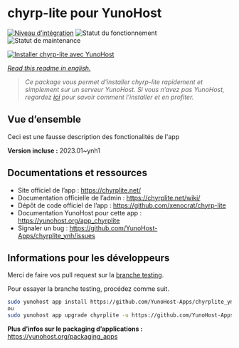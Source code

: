 <!--
N.B.: This README was automatically generated by https://github.com/YunoHost/apps/tree/master/tools/README-generator
It shall NOT be edited by hand.
-->

# chyrp-lite pour YunoHost

[![Niveau d’intégration](https://dash.yunohost.org/integration/chyrplite.svg)](https://dash.yunohost.org/appci/app/chyrplite) ![Statut du fonctionnement](https://ci-apps.yunohost.org/ci/badges/chyrplite.status.svg) ![Statut de maintenance](https://ci-apps.yunohost.org/ci/badges/chyrplite.maintain.svg)

[![Installer chyrp-lite avec YunoHost](https://install-app.yunohost.org/install-with-yunohost.svg)](https://install-app.yunohost.org/?app=chyrplite)

*[Read this readme in english.](./README.md)*

> *Ce package vous permet d’installer chyrp-lite rapidement et simplement sur un serveur YunoHost.
Si vous n’avez pas YunoHost, regardez [ici](https://yunohost.org/#/install) pour savoir comment l’installer et en profiter.*

## Vue d’ensemble

Ceci est une fausse description des fonctionalités de l'app


**Version incluse :** 2023.01~ynh1
## Documentations et ressources

* Site officiel de l’app : <https://chyrplite.net/>
* Documentation officielle de l’admin : <https://chyrplite.net/wiki/>
* Dépôt de code officiel de l’app : <https://github.com/xenocrat/chyrp-lite>
* Documentation YunoHost pour cette app : <https://yunohost.org/app_chyrplite>
* Signaler un bug : <https://github.com/YunoHost-Apps/chyrplite_ynh/issues>

## Informations pour les développeurs

Merci de faire vos pull request sur la [branche testing](https://github.com/YunoHost-Apps/chyrplite_ynh/tree/testing).

Pour essayer la branche testing, procédez comme suit.

``` bash
sudo yunohost app install https://github.com/YunoHost-Apps/chyrplite_ynh/tree/testing --debug
ou
sudo yunohost app upgrade chyrplite -u https://github.com/YunoHost-Apps/chyrplite_ynh/tree/testing --debug
```

**Plus d’infos sur le packaging d’applications :** <https://yunohost.org/packaging_apps>